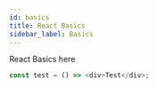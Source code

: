 ```yaml
---
id: basics
title: React Basics
sidebar_label: Basics
---
```


React Basics here

```js
const test = () => <div>Test</div>;
```
